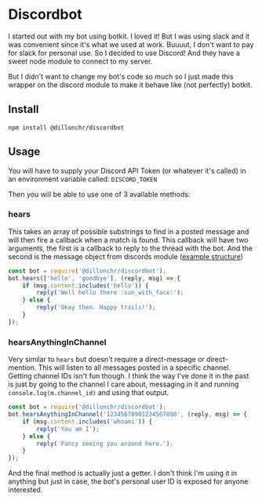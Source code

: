 # Discordbot

I started out with my bot using botkit. I loved it! But I was using slack and it was convenient since it's what we used at work. Buuuut, I don't want to pay for slack for personal use. So I decided to use Discord! And they have a sweet node module to connect to my server.



But I didn't want to change my bot's code so much so I just made this wrapper on the discord module to make it behave like (not perfectly) botkit.



## Install

`npm install @dillonchr/discordbot`



## Usage

You will have to supply your Discord API Token (or whatever it's called) in an environment variable called: `DISCORD_TOKEN`

Then you will be able to use one of 3 available methods:



### hears

This takes an array of possible substrings to find in a posted message and will then fire a callback when a match is found. This callback will have two arguments, the first is a callback to reply to the thread with the bot. And the second is the message object from discords module ([example structure](http://www.hornwitser.no/discord/analysis#MESSAGE_CREATE))



```js
const bot = require('@dillonchr/discordbot');
bot.hears(['hello', 'goodbye'], (reply, msg) => {
    if (msg.content.includes('hello')) {
        reply('Well hello there :sun_with_face:');
    } else {
        reply('Okay then. Happy trails!');
    }
});
```



### hearsAnythingInChannel

Very similar to `hears` but doesn't require a direct-message or direct-mention. This will listen to all messages posted in a specific channel. Getting channel IDs isn't fun though. I think the way I've done it in the past is just by going to the channel I care about, messaging in it and running `console.log(m.channel_id)` and using that output.



```js
const bot = require('@dillonchr/discordbot');
bot.hearsAnythingInChannel('12345678901234567890', (reply, msg) => {
    if (msg.content.includes('whoami')) {
        reply('You am I');
    } else {
        reply('Fancy seeing you around here.');
    }
});
```



And the final method is actually just a getter. I don't think I'm using it in anything but just in case, the bot's personal user ID is exposed for anyone interested.